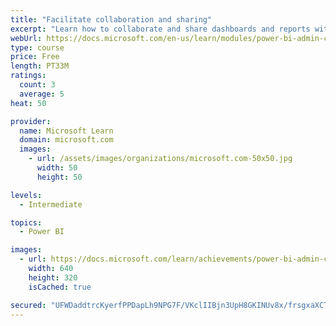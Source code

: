 ```yaml
---
title: "Facilitate collaboration and sharing"
excerpt: "Learn how to collaborate and share dashboards and reports with coworkers."
webUrl: https://docs.microsoft.com/en-us/learn/modules/power-bi-admin-collaboration/
type: course
price: Free
length: PT33M
ratings:
  count: 3
  average: 5
heat: 50

provider:
  name: Microsoft Learn
  domain: microsoft.com
  images:
    - url: /assets/images/organizations/microsoft.com-50x50.jpg
      width: 50
      height: 50

levels:
  - Intermediate

topics:
  - Power BI

images:
  - url: https://docs.microsoft.com/learn/achievements/power-bi-admin-collaboration-social.png
    width: 640
    height: 320
    isCached: true

secured: "UFWDaddtrcKyerfPPDapLh9NPG7F/VKclIIBjn3UpH8GKINUv8x/frsgxaXCTCDnioFCaM80+W1XqunIv5y5Cd80DiqYosvsOyqB6A2YfcJ37WseIdBuv+lZU3v+G9L4ebBHqRW02XstFun3sIli4UvnhONIVRpHzam8U2eT8tWEQ04saBjWJnS3XbsPNjFI3ONWrXsbNqHaAD7yd+byF+lc5qfpFzYCY0Ov8BXPLcUjYFl7kL+O7fe5vDNLDXkB9fMeYPwUNMcwSv8pWfxZA19MsQPlc6lr9/Lfp2/mvyw/PbNNLtB7XB+2LDBLqxRvftXSMcQEqJZTO+DRT9vUm5q9Xz+ltMC1SURdVCyfIfzBfbYZBAJCFqx4AcdKxR6aD4Gk4s1kzBga+0ZxAEKi+1j4iU97OfePdr9NdmvbjAs=;YMeBw8n9TrGWPWBMO5048w=="
---
```


